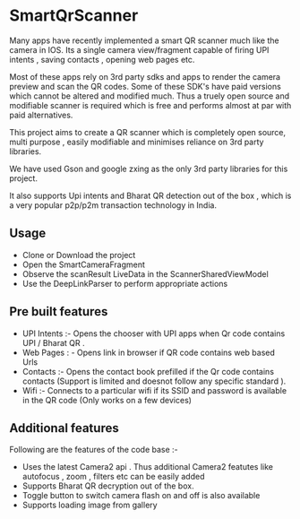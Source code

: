 # SmartQrScanner

Many apps have recently implemented a smart QR scanner much like the camera in IOS. Its a single camera view/fragment capable of firing UPI intents , saving contacts , opening web pages etc. 

Most of these apps rely on 3rd party sdks and apps to render the camera preview and scan the QR codes. Some of these SDK's have paid versions which cannot be altered and modified much. Thus a truely open source and modifiable scanner is required which is free and performs almost at par with paid alternatives.

This project aims to create a QR scanner which is completely open source, multi purpose , easily modifiable and minimises reliance on 3rd party libraries. 

We have used Gson and google zxing as the only 3rd party libraries for this project.

It also supports Upi intents and Bharat QR detection out of the box , which is a very popular p2p/p2m transaction technology in India.

## Usage
* Clone or Download the project
* Open the SmartCameraFragment 
* Observe the scanResult LiveData in the ScannerSharedViewModel
* Use the DeepLinkParser to perform appropriate actions

## Pre built features

* UPI Intents :- Opens the chooser with UPI apps when Qr code contains UPI / Bharat QR . 
* Web Pages : - Opens link in browser if QR code contains web based Urls
* Contacts :- Opens the contact book prefilled if the Qr code contains contacts
(Support is limited and doesnot follow any specific standard ).
* Wifi :- Connects to a particular wifi if its SSID and password is available in the QR code (Only works on a few devices)

## Additional features

Following are the features of the code base :-

* Uses the latest Camera2 api . Thus additional Camera2 featutes like autofocus , zoom , filters etc can be easily added
* Supports Bharat QR decryption out of the box.
* Toggle button to switch camera flash on and off is also available
* Supports loading image from gallery



